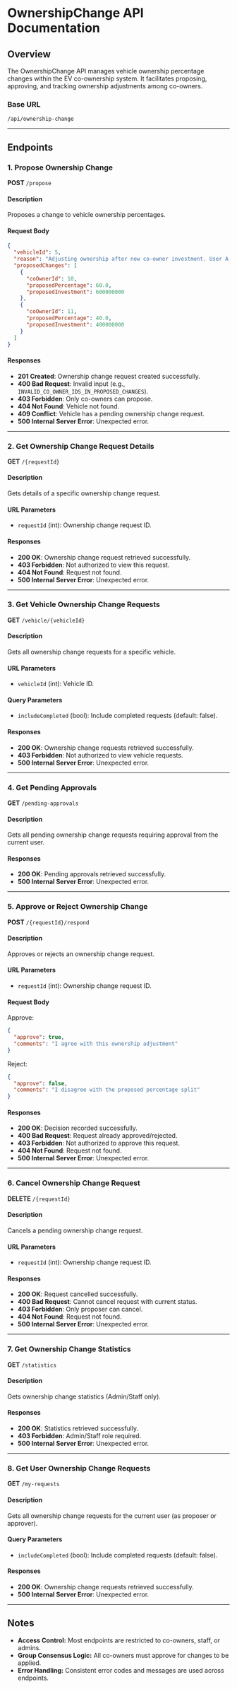 # OwnershipChange API Documentation

## Overview
The OwnershipChange API manages vehicle ownership percentage changes within the EV co-ownership system. It facilitates proposing, approving, and tracking ownership adjustments among co-owners.

### Base URL
```
/api/ownership-change
```

---

## Endpoints

### 1. Propose Ownership Change
**POST** `/propose`

#### Description
Proposes a change to vehicle ownership percentages.

#### Request Body
```json
{
  "vehicleId": 5,
  "reason": "Adjusting ownership after new co-owner investment. User A increases stake, User B decreases proportionally.",
  "proposedChanges": [
    {
      "coOwnerId": 10,
      "proposedPercentage": 60.0,
      "proposedInvestment": 600000000
    },
    {
      "coOwnerId": 11,
      "proposedPercentage": 40.0,
      "proposedInvestment": 400000000
    }
  ]
}
```

#### Responses
- **201 Created**: Ownership change request created successfully.
- **400 Bad Request**: Invalid input (e.g., `INVALID_CO_OWNER_IDS_IN_PROPOSED_CHANGES`).
- **403 Forbidden**: Only co-owners can propose.
- **404 Not Found**: Vehicle not found.
- **409 Conflict**: Vehicle has a pending ownership change request.
- **500 Internal Server Error**: Unexpected error.

---

### 2. Get Ownership Change Request Details
**GET** `/{requestId}`

#### Description
Gets details of a specific ownership change request.

#### URL Parameters
- `requestId` (int): Ownership change request ID.

#### Responses
- **200 OK**: Ownership change request retrieved successfully.
- **403 Forbidden**: Not authorized to view this request.
- **404 Not Found**: Request not found.
- **500 Internal Server Error**: Unexpected error.

---

### 3. Get Vehicle Ownership Change Requests
**GET** `/vehicle/{vehicleId}`

#### Description
Gets all ownership change requests for a specific vehicle.

#### URL Parameters
- `vehicleId` (int): Vehicle ID.

#### Query Parameters
- `includeCompleted` (bool): Include completed requests (default: false).

#### Responses
- **200 OK**: Ownership change requests retrieved successfully.
- **403 Forbidden**: Not authorized to view vehicle requests.
- **500 Internal Server Error**: Unexpected error.

---

### 4. Get Pending Approvals
**GET** `/pending-approvals`

#### Description
Gets all pending ownership change requests requiring approval from the current user.

#### Responses
- **200 OK**: Pending approvals retrieved successfully.
- **500 Internal Server Error**: Unexpected error.

---

### 5. Approve or Reject Ownership Change
**POST** `/{requestId}/respond`

#### Description
Approves or rejects an ownership change request.

#### URL Parameters
- `requestId` (int): Ownership change request ID.

#### Request Body
Approve:
```json
{
  "approve": true,
  "comments": "I agree with this ownership adjustment"
}
```
Reject:
```json
{
  "approve": false,
  "comments": "I disagree with the proposed percentage split"
}
```

#### Responses
- **200 OK**: Decision recorded successfully.
- **400 Bad Request**: Request already approved/rejected.
- **403 Forbidden**: Not authorized to approve this request.
- **404 Not Found**: Request not found.
- **500 Internal Server Error**: Unexpected error.

---

### 6. Cancel Ownership Change Request
**DELETE** `/{requestId}`

#### Description
Cancels a pending ownership change request.

#### URL Parameters
- `requestId` (int): Ownership change request ID.

#### Responses
- **200 OK**: Request cancelled successfully.
- **400 Bad Request**: Cannot cancel request with current status.
- **403 Forbidden**: Only proposer can cancel.
- **404 Not Found**: Request not found.
- **500 Internal Server Error**: Unexpected error.

---

### 7. Get Ownership Change Statistics
**GET** `/statistics`

#### Description
Gets ownership change statistics (Admin/Staff only).

#### Responses
- **200 OK**: Statistics retrieved successfully.
- **403 Forbidden**: Admin/Staff role required.
- **500 Internal Server Error**: Unexpected error.

---

### 8. Get User Ownership Change Requests
**GET** `/my-requests`

#### Description
Gets all ownership change requests for the current user (as proposer or approver).

#### Query Parameters
- `includeCompleted` (bool): Include completed requests (default: false).

#### Responses
- **200 OK**: Ownership change requests retrieved successfully.
- **500 Internal Server Error**: Unexpected error.

---

## Notes
- **Access Control:** Most endpoints are restricted to co-owners, staff, or admins.
- **Group Consensus Logic:** All co-owners must approve for changes to be applied.
- **Error Handling:** Consistent error codes and messages are used across endpoints.